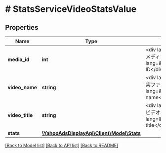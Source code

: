 # # StatsServiceVideoStatsValue

## Properties

Name | Type | Description | Notes
------------ | ------------- | ------------- | -------------
**media_id** | **int** | &lt;div lang&#x3D;\&quot;ja\&quot;&gt;メディアID&lt;/div&gt; &lt;div lang&#x3D;\&quot;en\&quot;&gt;Media ID&lt;/div&gt; | [optional]
**video_name** | **string** | &lt;div lang&#x3D;\&quot;ja\&quot;&gt;実ファイル名&lt;/div&gt; &lt;div lang&#x3D;\&quot;en\&quot;&gt;File name&lt;/div&gt; | [optional]
**video_title** | **string** | &lt;div lang&#x3D;\&quot;ja\&quot;&gt;ビデオ名&lt;/div&gt; &lt;div lang&#x3D;\&quot;en\&quot;&gt;Video title&lt;/div&gt; | [optional]
**stats** | [**\YahooAdsDisplayApi\Client\Model\Stats**](Stats.md) |  | [optional]

[[Back to Model list]](../../README.md#models) [[Back to API list]](../../README.md#endpoints) [[Back to README]](../../README.md)
